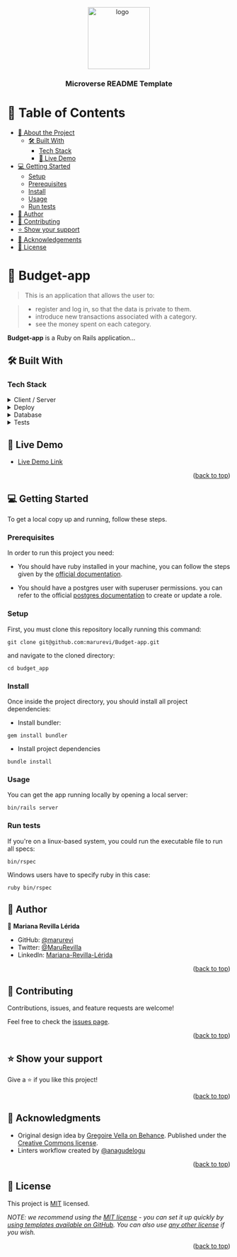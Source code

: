 <a name="readme-top"></a>

<div align="center">

  <img src="murple_logo.png" alt="logo" width="140"  height="auto" />
  <br/>

  <h3><b>Microverse README Template</b></h3>

</div>

<!-- TABLE OF CONTENTS -->

# 📗 Table of Contents

- [📖 About the Project](#about-project)
  - [🛠 Built With](#built-with)
    - [Tech Stack](#tech-stack)
    - [🚀 Live Demo](#live-demo)
- [💻 Getting Started](#getting-started)
  - [Setup](#setup)
  - [Prerequisites](#prerequisites)
  - [Install](#install)
  - [Usage](#usage)
  - [Run tests](#run-tests)
- [👥 Author](#authors)
- [🤝 Contributing](#contributing)
- [⭐️ Show your support](#support)
- [🙏 Acknowledgements](#acknowledgements)
- [📝 License](#license)

<!-- PROJECT DESCRIPTION -->

# 📖 Budget-app <a name="about-project"></a>

> This is an application that allows the user to:

> - register and log in, so that the data is private to them.
> - introduce new transactions associated with a category.
> - see the money spent on each category.

**Budget-app** is a Ruby on Rails application...

## 🛠 Built With <a name="built-with"></a>

### Tech Stack <a name="tech-stack"></a>

<details>
  <summary>Client / Server</summary>
  <ul>
    <li><a href="https://rubyonrails.org/">Ruby on Rails</a></li>
    <li><a href="https://getbootstrap.com/">Bootstrap</a></li>
  </ul>
</details>

<details>
  <summary>Deploy</summary>
  <ul>
    <li><a href="https://render.com/">Render</a></li>
  </ul>
</details>

<details>
<summary>Database</summary>
  <ul>
    <li><a href="https://www.postgresql.org/">PostgreSQL</a></li>
  </ul>
</details>

<details>
  <summary>Tests</summary>
  <ul>
    <li><a href="https://rspec.info/">Rspec</a></li>
    <li><a href="https://github.com/teamcapybara/capybara">Capibara</a></li>
  </ul>
</details>

<!-- LIVE DEMO -->

## 🚀 Live Demo <a name="live-demo"></a>

- [Live Demo Link](https://smart-budget-app.onrender.com)

<p align="right">(<a href="#readme-top">back to top</a>)</p>

<!-- GETTING STARTED -->

## 💻 Getting Started <a name="getting-started"></a>

To get a local copy up and running, follow these steps.

### Prerequisites

In order to run this project you need:

- You should have ruby installed in your machine, you can follow the steps given by the [official documentation](https://www.ruby-lang.org/en/documentation/installation/).

- You should have a postgres user with superuser permissions. you can refer to the official [postgres documentation](https://www.postgresql.org/docs/current/role-attributes.html#:~:text=To%20create%20a%20new%20database,that%20is%20already%20a%20superuser.&text=A%20role%20must%20be%20explicitly,use%20CREATE%20ROLE%20name%20CREATEDB%20.) to create or update a role.

### Setup

First, you must clone this repository locally running this command:

```
git clone git@github.com:marurevi/Budget-app.git
```

and navigate to the cloned directory:

```
cd budget_app
```
### Install

Once inside the project directory, you should install all project dependencies:

- Install bundler:

```
gem install bundler
```

- Install project dependencies

```
bundle install
```

### Usage

You can get the app running locally by opening a local server:

```
bin/rails server
```

### Run tests

If you're on a linux-based system, you could run the executable file to run all specs:

```
bin/rspec
```

Windows users have to specify ruby in this case:

```
ruby bin/rspec
```

<!-- AUTHORS -->

## 👥 Author <a name="authors"></a>


👤 **Mariana Revilla Lérida**

- GitHub: [@marurevi](https://github.com/marurevi)
- Twitter: [@MaruRevilla](https://twitter.com/MaruRevilla)
- LinkedIn: [Mariana-Revilla-Lérida](https://linkedin.com/in/mariana-revilla-l%C3%A9rida-a12aba143)

<p align="right">(<a href="#readme-top">back to top</a>)</p>

<!-- CONTRIBUTING -->

## 🤝 Contributing <a name="contributing"></a>

Contributions, issues, and feature requests are welcome!

Feel free to check the [issues page](../../issues/).

<p align="right">(<a href="#readme-top">back to top</a>)</p>

<!-- SUPPORT -->

## ⭐️ Show your support <a name="support"></a>

Give a ⭐️ if you like this project!

<p align="right">(<a href="#readme-top">back to top</a>)</p>

<!-- ACKNOWLEDGEMENTS -->

## 🙏 Acknowledgments <a name="acknowledgements"></a>

- Original design idea by [Gregoire Vella on Behance](https://www.behance.net/gregoirevella). Published under the [Creative Commons license](https://creativecommons.org/licenses/by-nc/4.0/).
- Linters workflow created by [@anagudelogu](https://github.com/anagudelogu)

<p align="right">(<a href="#readme-top">back to top</a>)</p>

<!-- LICENSE -->

## 📝 License <a name="license"></a>

This project is [MIT](./LICENSE) licensed.

_NOTE: we recommend using the [MIT license](https://choosealicense.com/licenses/mit/) - you can set it up quickly by [using templates available on GitHub](https://docs.github.com/en/communities/setting-up-your-project-for-healthy-contributions/adding-a-license-to-a-repository). You can also use [any other license](https://choosealicense.com/licenses/) if you wish._

<p align="right">(<a href="#readme-top">back to top</a>)</p>
